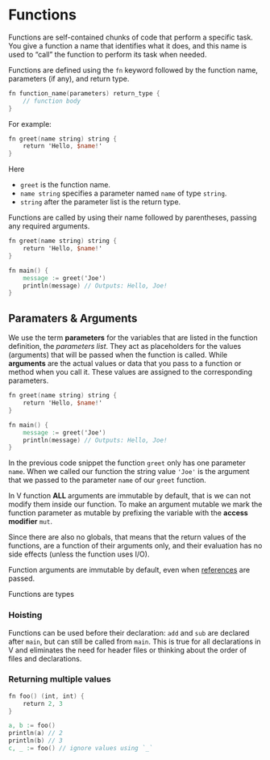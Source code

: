 # Functions

Functions are self-contained chunks of code that perform a specific task. You give a function a name that identifies what it does, and this name is used to “call” the function to perform its task when needed.

Functions are defined using the `fn` keyword followed by the function name, parameters (if any), and return type.

```v
fn function_name(parameters) return_type {
	// function body
}
```

For example: 

```v
fn greet(name string) string {
	return 'Hello, $name!'
}
```

Here
- `greet` is the function name.
- `name string` specifies a parameter named `name` of type `string`.
- `string` after the parameter list is the return type.

Functions are called by using their name followed by parentheses, passing any required arguments.

```v
fn greet(name string) string {
	return 'Hello, $name!'
}

fn main() {
	message := greet('Joe')
	println(message) // Outputs: Hello, Joe!
}
```

## Paramaters & Arguments

We use the term **parameters** for the variables that are listed in the function definition, the *parameters list*. They act as placeholders for the values (arguments) that will be passed when the function is called. While **arguments** are the actual values or data that you pass to a function or method when you call it. These values are assigned to the corresponding parameters.

```v
fn greet(name string) string {
	return 'Hello, $name!'
}

fn main() {
	message := greet('Joe')
	println(message) // Outputs: Hello, Joe!
}
```

In the previous code snippet the function `greet` only has one parameter `name`. When we called our function the string value `'Joe'` is the argument that we passed to the parameter `name` of our `greet` function.

In V function **ALL** arguments are immutable by default, that is we can not modify them inside our function. To make an argument mutable we mark the function parameter as mutable by prefixing the variable with the **access modifier**  `mut`.

Since there are also no globals, that means that the return values of the functions,
are a function of their arguments only, and their evaluation has no side effects
(unless the function uses I/O).

Function arguments are immutable by default, even when [references](#references) are passed.




Functions are types

### Hoisting

Functions can be used before their declaration:
`add` and `sub` are declared after `main`, but can still be called from `main`.
This is true for all declarations in V and eliminates the need for header files
or thinking about the order of files and declarations.

### Returning multiple values

```v
fn foo() (int, int) {
	return 2, 3
}

a, b := foo()
println(a) // 2
println(b) // 3
c, _ := foo() // ignore values using `_`
```
